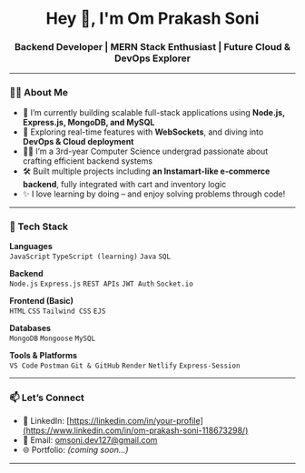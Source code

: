 <h1 align="center">Hey 👋, I'm Om Prakash Soni </h1>
<h3 align="center">Backend Developer | MERN Stack Enthusiast | Future Cloud & DevOps Explorer</h3>

---

### 👨‍💻 About Me

- 🔭 I’m currently building scalable full-stack applications using **Node.js, Express.js, MongoDB, and MySQL**
- 🌱 Exploring real-time features with **WebSockets**, and diving into **DevOps & Cloud deployment**
- 👨‍🎓 I’m a 3rd-year Computer Science undergrad passionate about crafting efficient backend systems
- 🛠️ Built multiple projects including **an Instamart-like e-commerce backend**, fully integrated with cart and inventory logic
- ✨ I love learning by doing – and enjoy solving problems through code!

---

### 🧰 Tech Stack

**Languages**  
`JavaScript` `TypeScript (learning)` `Java` `SQL`

**Backend**  
`Node.js` `Express.js` `REST APIs` `JWT Auth` `Socket.io`

**Frontend (Basic)**  
`HTML` `CSS` `Tailwind CSS` `EJS`

**Databases**  
`MongoDB` `Mongoose` `MySQL`

**Tools & Platforms**  
`VS Code` `Postman` `Git & GitHub` `Render` `Netlify` `Express-Session`

---

### 📫 Let’s Connect

- 💼 LinkedIn: [https://linkedin.com/in/your-profile](https://www.linkedin.com/in/om-prakash-soni-118673298/)
- 📧 Email: omsoni.dev127@gmail.com
- 🌐 Portfolio: *(coming soon...)*

---
